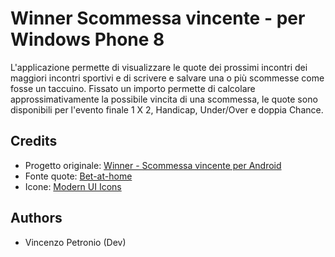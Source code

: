 # Winner Scommessa vincente - per Windows Phone 8


L'applicazione permette di visualizzare le quote dei prossimi incontri dei maggiori incontri sportivi e di scrivere e salvare una o più scommesse come fosse un taccuino. Fissato un importo permette di calcolare approssimativamente la possibile vincita di una scommessa, le quote sono disponibili per l'evento finale 1 X 2, Handicap, Under/Over e doppia Chance. 



## Credits
* Progetto originale: [Winner - Scommessa vincente per Android](play.google.com/store/apps/details?id=it.egidio&hl=it)
* Fonte quote: [Bet-at-home](www.bet-at-home.com)
* Icone: [Modern UI Icons](modernuiicons.com/)


## Authors 
* Vincenzo Petronio (Dev)

